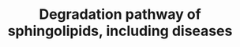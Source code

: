 ---
annotations:
- id: DOID:4
  type: Disease Ontology
  value: disease
- id: DOID:3323
  parent: genetic disease
  type: Disease Ontology
  value: Sandhoff disease
- id: DOID:10581
  parent: genetic disease
  type: Disease Ontology
  value: metachromatic leukodystrophy
- id: DOID:1926
  parent: genetic disease
  type: Disease Ontology
  value: Gaucher's disease
- id: DOID:0050464
  parent: genetic disease
  type: Disease Ontology
  value: Farber lipogranulomatosis
- id: DOID:2368
  parent: genetic disease
  type: Disease Ontology
  value: gangliosidosis
- id: PW:0000197
  parent: classic metabolic pathway
  type: Pathway Ontology
  value: sphingolipid metabolic pathway
- id: PW:0000162
  parent: classic metabolic pathway
  type: Pathway Ontology
  value: sphingolipid biosynthetic pathway
- id: DOID:0070112
  parent: genetic disease
  type: Disease Ontology
  value: Niemann-Pick disease type B
- id: DOID:3320
  parent: genetic disease
  type: Disease Ontology
  value: Tay-Sachs disease
- id: DOID:10587
  parent: genetic disease
  type: Disease Ontology
  value: Krabbe disease
- id: DOID:3322
  parent: genetic disease
  type: Disease Ontology
  value: GM1 gangliosidosis
- id: DOID:3321
  parent: genetic disease
  type: Disease Ontology
  value: GM2 gangliosidosis
- id: PW:0000733
  parent: classic metabolic pathway
  type: Pathway Ontology
  value: glycosphingolipid metabolic pathway
- id: DOID:14504
  parent: genetic disease
  type: Disease Ontology
  value: Niemann-Pick disease
- id: PW:0000163
  parent: classic metabolic pathway
  type: Pathway Ontology
  value: sphingolipid degradation pathway
- id: PW:0001062
  parent: classic metabolic pathway
  type: Pathway Ontology
  value: lacto-series glycosphingolipid metabolic pathway
- id: DOID:14499
  parent: genetic disease
  type: Disease Ontology
  value: Fabry disease
- id: DOID:0070111
  parent: genetic disease
  type: Disease Ontology
  value: Niemann-Pick disease type A
- id: PW:0000735
  parent: classic metabolic pathway
  type: Pathway Ontology
  value: altered sphingolipid metabolic pathway
- id: DOID:4795
  parent: genetic disease
  type: Disease Ontology
  value: GM2 gangliosidosis, AB variant
authors:
- DeSl
- Andra
- Egonw
- AdoBioInfo
- IreneHemel
- Khanspers
- Finterly
- Fehrhart
description: Test pathway to include dieases in pathways, in order to deduce biomarkers.
last-edited: 2021-11-30
ndex: 64075170-8b69-11eb-9e72-0ac135e8bacf
organisms:
- Homo sapiens
redirect_from:
- /index.php/Pathway:WP4153
- /instance/WP4153
- /instance/WP4153_rr123688
revision: r123688
schema-jsonld:
- '@context': https://schema.org/
  '@id': https://wikipathways.github.io/pathways/WP4153.html
  '@type': Dataset
  creator:
    '@type': Organization
    name: WikiPathways
  description: Test pathway to include dieases in pathways, in order to deduce biomarkers.
  keywords:
  - Ceramide
  - GA1
  - GA2
  - GLB1
  - GM1
  - 'GM1-beta-galactosidase (GLB):'
  - 'GM1-beta-galactosidease (GLB):'
  - GM2
  - GM2-activator
  - 'GM2A '
  - GM3
  - GalCer-beta-galactosidase
  - Globoside
  - Globoside example 1
  - Globoside example 2
  - HEXA
  - HEXB
  - LIPA
  - NPC1
  - NPC2
  - PSAP
  - SCARB2
  - Sap-A
  - Sap-B
  - Sap-C
  - Sphingomyelin
  - Sphingosine
  - Sulfatide
  - acid ceramidase
  - acrylsulfatase A
  - alpha-galactosidase A
  - 'beta-hexosaminidase A, B:'
  - digalactosylceramide
  - digalactosylceramide alpha
  - digalactosylceramide beta
  - galactosyl-ceramide
  - globotriaosylceramide
  - glucosylceramide
  - glucosylceramide-beta-glucosidase
  - lactosylceramide
  - sialidase
  - sialidase 1
  - sialidase 2
  - sialidase 3
  - sialidase 4
  - sphingomyelinase
  license: CC0
  name: Degradation pathway of sphingolipids, including diseases
seo: CreativeWork
title: Degradation pathway of sphingolipids, including diseases
wpid: WP4153
---
